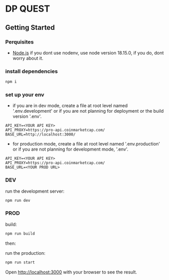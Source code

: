 # DP QUEST

## Getting Started

### Perquisites

- [Node.js](https://nodejs.org/en/)
  if you dont use nodenv, use node version 18.15.0, if you do, dont worry about it.

### install dependencies

```bash
npm i
```

### set up your env

- if you are in dev mode, create a file at root level named '.env.development' or if you are not planning for deployment or the build version '.env'.

```env
API_KEY=<YOUR API KEY>
API_PROXY=https://pro-api.coinmarketcap.com/
BASE_URL=http://localhost:3000/
```

- for production mode, create a file at root level named '.env.production' or if you are not planning for development mode, '.env'.

```env
API_KEY=<YOUR API KEY>
API_PROXY=https://pro-api.coinmarketcap.com/
BASE_URL=<YOUR PROD URL>
```

### DEV

run the development server:

```bash
npm run dev
```

### PROD

build:

```bash
npm run build
```

then:

run the production:

```bash
npm run start
```

Open [http://localhost:3000](http://localhost:3000) with your browser to see the result.
